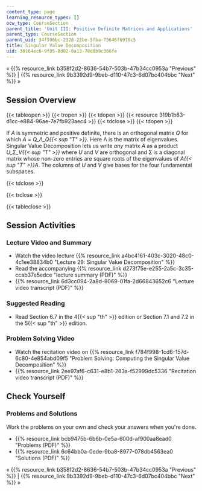 ```yaml
---
content_type: page
learning_resource_types: []
ocw_type: CourseSection
parent_title: 'Unit III: Positive Definite Matrices and Applications'
parent_type: CourseSection
parent_uid: 34f596bc-2328-22be-5fba-75646f6970c5
title: Singular Value Decomposition
uid: 30164ec6-9f85-8d02-0a13-78d8b9c366fe
---
```


« {{% resource_link b358f2d2-8636-54b7-503b-47b34cc0953a "Previous" %}} | {{% resource_link 9b3392d9-9beb-d110-47c3-6d07bc404bbc "Next" %}} »

Session Overview
----------------

{{< tableopen >}}
{{< tropen >}}
{{< tdopen >}}
{{< resource 319b1b83-d1cc-e884-96ae-7e7fb923aec4 >}}
{{< tdclose >}}
{{< tdopen >}}


If _A_ is symmetric and positive definite, there is an orthogonal matrix _Q_ for which _A_ = _Q_Λ_Q{{< sup "T" >}}_. Here Λ is the matrix of eigenvalues. Singular Value Decomposition lets us write _any_ matrix _A_ as a product _U_Σ_V{{< sup "T" >}}_ where _U_ and _V_ are orthogonal and Σ is a diagonal matrix whose non-zero entries are square roots of the eigenvalues of _A{{< sup "T" >}}A_. The columns of _U_ and _V_ give bases for the four fundamental subspaces.


{{< tdclose >}}

{{< trclose >}}

{{< tableclose >}}

Session Activities
------------------

### Lecture Video and Summary

*   Watch the video lecture {{% resource_link a4bc4161-403c-3020-48c0-4c1ee38834b0 "Lecture 29: Singular Value Decomposition" %}}
*   Read the accompanying {{% resource_link d273f75e-e255-2a5c-3c35-ccab37e5edce "lecture summary (PDF)" %}}
*   {{% resource_link 6d3cc094-2a8d-8069-01fa-2d66843652c6 "Lecture video transcript (PDF)" %}}

### Suggested Reading

*   Read Section 6.7 in the 4{{< sup "th" >}} edition or Section 7.1 and 7.2 in the 5{{< sup "th" >}} edition.

### Problem Solving Video

*   Watch the recitation video on {{% resource_link f784f998-1cd6-157d-6c80-4e854abd09f5 "Problem Solving: Computing the Singular Value Decomposition" %}}
*   {{% resource_link 2ee97af6-c631-e8b1-263a-f52999dc5336 "Recitation video transcript (PDF)" %}}

Check Yourself
--------------

### Problems and Solutions

Work the problems on your own and check your answers when you're done.

*   {{% resource_link bcb9475b-6b6b-0e5a-600d-af900aa8ead0 "Problems (PDF)" %}}
*   {{% resource_link 6c64bb0a-0ede-9ba8-8977-078db4563ea0 "Solutions (PDF)" %}}

« {{% resource_link b358f2d2-8636-54b7-503b-47b34cc0953a "Previous" %}} | {{% resource_link 9b3392d9-9beb-d110-47c3-6d07bc404bbc "Next" %}} »
